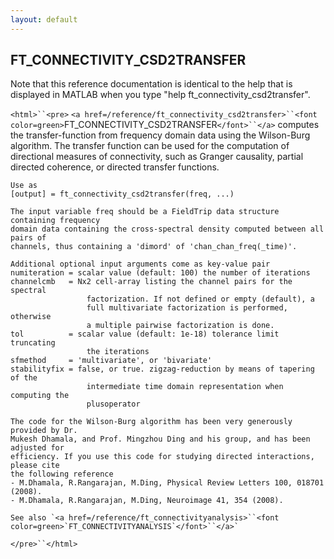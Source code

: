```yaml
---
layout: default
---
```


##  FT_CONNECTIVITY_CSD2TRANSFER

Note that this reference documentation is identical to the help that is displayed in MATLAB when you type "help ft_connectivity_csd2transfer".

`<html>``<pre>`
    `<a href=/reference/ft_connectivity_csd2transfer>``<font color=green>`FT_CONNECTIVITY_CSD2TRANSFER`</font>``</a>` computes the transfer-function from frequency domain
    data using the Wilson-Burg algorithm. The transfer function can be used for the
    computation of directional measures of connectivity, such as Granger causality,
    partial directed coherence, or directed transfer functions.
 
    Use as
    [output] = ft_connectivity_csd2transfer(freq, ...)
 
    The input variable freq should be a FieldTrip data structure containing frequency
    domain data containing the cross-spectral density computed between all pairs of
    channels, thus containing a 'dimord' of 'chan_chan_freq(_time)'.
 
    Additional optional input arguments come as key-value pair
    numiteration = scalar value (default: 100) the number of iterations
    channelcmb   = Nx2 cell-array listing the channel pairs for the spectral
                     factorization. If not defined or empty (default), a
                     full multivariate factorization is performed, otherwise
                     a multiple pairwise factorization is done.
    tol          = scalar value (default: 1e-18) tolerance limit truncating
                     the iterations
    sfmethod     = 'multivariate', or 'bivariate'
    stabilityfix = false, or true. zigzag-reduction by means of tapering of the
                     intermediate time domain representation when computing the
                     plusoperator
 
    The code for the Wilson-Burg algorithm has been very generously provided by Dr.
    Mukesh Dhamala, and Prof. Mingzhou Ding and his group, and has been adjusted for
    efficiency. If you use this code for studying directed interactions, please cite
    the following reference
    - M.Dhamala, R.Rangarajan, M.Ding, Physical Review Letters 100, 018701 (2008).
    - M.Dhamala, R.Rangarajan, M.Ding, Neuroimage 41, 354 (2008).
 
    See also `<a href=/reference/ft_connectivityanalysis>``<font color=green>`FT_CONNECTIVITYANALYSIS`</font>``</a>`
`</pre>``</html>`

